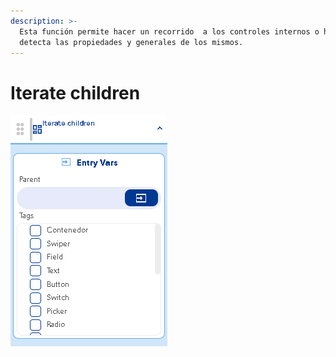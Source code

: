 ```yaml
---
description: >-
  Esta función permite hacer un recorrido  a los controles internos o hijos y
  detecta las propiedades y generales de los mismos.
---
```


# Iterate children

![](../../../../.gitbook/assets/image%20%28326%29.png)

